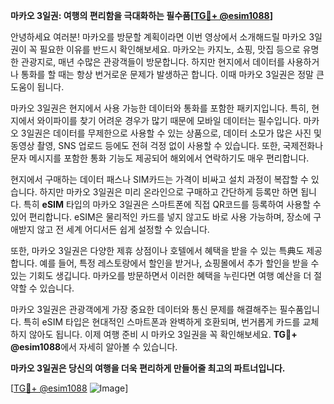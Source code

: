 **마카오 3일권: 여행의 편리함을 극대화하는 필수품[[TG💪+ @esim1088](https://t.me/s/esim1088)]**

안녕하세요 여러분! 마카오를 방문할 계획이라면 이번 영상에서 소개해드릴 마카오 3일권이 꼭 필요한 이유를 반드시 확인해보세요. 마카오는 카지노, 쇼핑, 맛집 등으로 유명한 관광지로, 매년 수많은 관광객들이 방문합니다. 하지만 현지에서 데이터를 사용하거나 통화를 할 때는 항상 번거로운 문제가 발생하곤 합니다. 이때 마카오 3일권은 정말 큰 도움이 됩니다.

마카오 3일권은 현지에서 사용 가능한 데이터와 통화를 포함한 패키지입니다. 특히, 현지에서 와이파이를 찾기 어려운 경우가 많기 때문에 모바일 데이터는 필수입니다. 마카오 3일권은 데이터를 무제한으로 사용할 수 있는 상품으로, 데이터 소모가 많은 사진 및 동영상 촬영, SNS 업로드 등에도 전혀 걱정 없이 사용할 수 있습니다. 또한, 국제전화나 문자 메시지를 포함한 통화 기능도 제공되어 해외에서 연락하기도 매우 편리합니다.

현지에서 구매하는 데이터 패스나 SIM카드는 가격이 비싸고 설치 과정이 복잡할 수 있습니다. 하지만 마카오 3일권은 미리 온라인으로 구매하고 간단하게 등록만 하면 됩니다. 특히 **eSIM** 타입의 마카오 3일권은 스마트폰에 직접 QR코드를 등록하여 사용할 수 있어 편리합니다. eSIM은 물리적인 카드를 넣지 않고도 바로 사용 가능하며, 장소에 구애받지 않고 전 세계 어디서든 쉽게 설정할 수 있습니다.

또한, 마카오 3일권은 다양한 제휴 상점이나 호텔에서 혜택을 받을 수 있는 특典도 제공합니다. 예를 들어, 특정 레스토랑에서 할인을 받거나, 쇼핑몰에서 추가 할인을 받을 수 있는 기회도 생깁니다. 마카오를 방문하면서 이러한 혜택을 누린다면 여행 예산을 더 절약할 수 있습니다.

마카오 3일권은 관광객에게 가장 중요한 데이터와 통신 문제를 해결해주는 필수품입니다. 특히 eSIM 타입은 현대적인 스마트폰과 완벽하게 호환되며, 번거롭게 카드를 교체하지 않아도 됩니다. 이제 여행 준비 시 마카오 3일권을 꼭 확인해보세요. **TG💪+ @esim1088**에서 자세히 알아볼 수 있습니다.

**마카오 3일권은 당신의 여행을 더욱 편리하게 만들어줄 최고의 파트너입니다.**

[[TG💪+ @esim1088](https://t.me/s/esim1088) ![Image](https://i.postimg.cc/Y0z9fWf4/image.png)]
